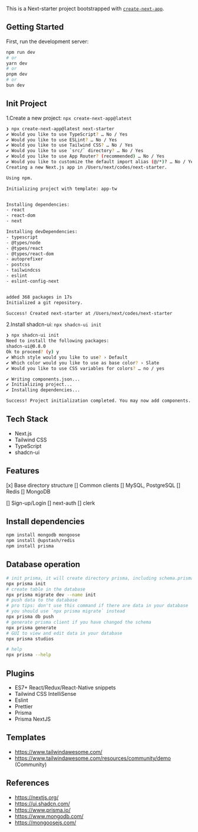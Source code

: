 This is a Next-starter project bootstrapped with [`create-next-app`](https://github.com/vercel/next.js/tree/canary/packages/create-next-app).

## Getting Started

First, run the development server:

```bash
npm run dev
# or
yarn dev
# or
pnpm dev
# or
bun dev
```

## Init Project

1.Create a new project: `npx create-next-app@latest`

```bash
❯ npx create-next-app@latest next-starter
✔ Would you like to use TypeScript? … No / Yes
✔ Would you like to use ESLint? … No / Yes
✔ Would you like to use Tailwind CSS? … No / Yes
✔ Would you like to use `src/` directory? … No / Yes
✔ Would you like to use App Router? (recommended) … No / Yes
✔ Would you like to customize the default import alias (@/*)? … No / Yes
Creating a new Next.js app in /Users/next/codes/next-starter.

Using npm.

Initializing project with template: app-tw


Installing dependencies:
- react
- react-dom
- next

Installing devDependencies:
- typescript
- @types/node
- @types/react
- @types/react-dom
- autoprefixer
- postcss
- tailwindcss
- eslint
- eslint-config-next


added 368 packages in 17s
Initialized a git repository.

Success! Created next-starter at /Users/next/codes/next-starter
```

2.Install shadcn-ui: `npx shadcn-ui init`

```bash
❯ npx shadcn-ui init
Need to install the following packages:
shadcn-ui@0.8.0
Ok to proceed? (y) y
✔ Which style would you like to use? › Default
✔ Which color would you like to use as base color? › Slate
✔ Would you like to use CSS variables for colors? … no / yes

✔ Writing components.json...
✔ Initializing project...
✔ Installing dependencies...

Success! Project initialization completed. You may now add components.
```

## Tech Stack

- Next.js
- Tailwind CSS
- TypeScript
- shadcn-ui

## Features

[x] Base directory structure
[] Common clients
  [] MySQL, PostgreSQL
  [] Redis
  [] MongoDB

[] Sign-up/Login
  [] next-auth
  [] clerk

## Install dependencies

```bash
npm install mongodb mongoose
npm install @upstash/redis
npm install prisma
```

## Database operation

```bash
# init prisma, it will create directory prisma, including schema.prisma
npx prisma init
# create table in the database
npx prisma migrate dev --name init
# push data to the database
# pro tips: don't use this command if there are data in your database
# you should use `npx prisma migrate` instead
npx prisma db push
# generate prisma client if you have changed the schema
npx prisma generate
# GUI to view and edit data in your database
npx prisma studios

# help
npx prisma --help
```

## Plugins

- ES7+ React/Redux/React-Native snippets
- Tailwind CSS IntelliSense
- Eslint
- Prettier
- Prisma
- Prisma NextJS

## Templates

- https://www.tailwindawesome.com/
- https://www.tailwindawesome.com/resources/community/demo (Community)

## References

- https://nextjs.org/
- https://ui.shadcn.com/
- https://www.prisma.io/
- https://www.mongodb.com/
- https://mongoosejs.com/